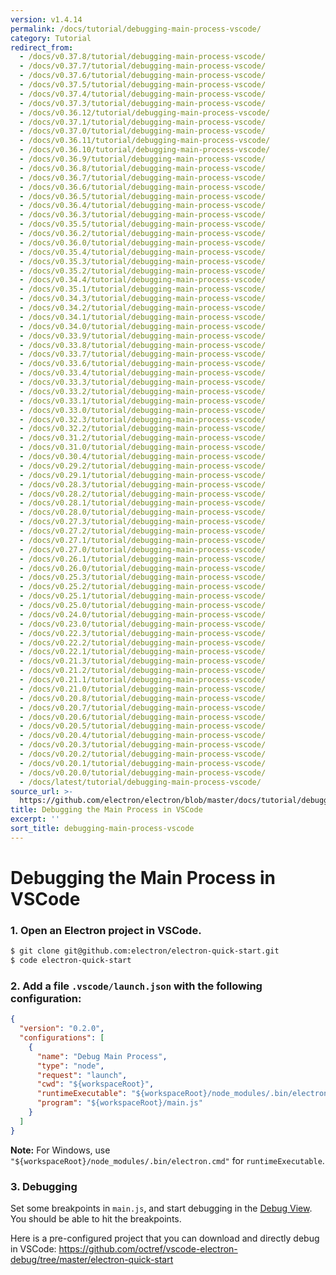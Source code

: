 ```yaml
---
version: v1.4.14
permalink: /docs/tutorial/debugging-main-process-vscode/
category: Tutorial
redirect_from:
  - /docs/v0.37.8/tutorial/debugging-main-process-vscode/
  - /docs/v0.37.7/tutorial/debugging-main-process-vscode/
  - /docs/v0.37.6/tutorial/debugging-main-process-vscode/
  - /docs/v0.37.5/tutorial/debugging-main-process-vscode/
  - /docs/v0.37.4/tutorial/debugging-main-process-vscode/
  - /docs/v0.37.3/tutorial/debugging-main-process-vscode/
  - /docs/v0.36.12/tutorial/debugging-main-process-vscode/
  - /docs/v0.37.1/tutorial/debugging-main-process-vscode/
  - /docs/v0.37.0/tutorial/debugging-main-process-vscode/
  - /docs/v0.36.11/tutorial/debugging-main-process-vscode/
  - /docs/v0.36.10/tutorial/debugging-main-process-vscode/
  - /docs/v0.36.9/tutorial/debugging-main-process-vscode/
  - /docs/v0.36.8/tutorial/debugging-main-process-vscode/
  - /docs/v0.36.7/tutorial/debugging-main-process-vscode/
  - /docs/v0.36.6/tutorial/debugging-main-process-vscode/
  - /docs/v0.36.5/tutorial/debugging-main-process-vscode/
  - /docs/v0.36.4/tutorial/debugging-main-process-vscode/
  - /docs/v0.36.3/tutorial/debugging-main-process-vscode/
  - /docs/v0.35.5/tutorial/debugging-main-process-vscode/
  - /docs/v0.36.2/tutorial/debugging-main-process-vscode/
  - /docs/v0.36.0/tutorial/debugging-main-process-vscode/
  - /docs/v0.35.4/tutorial/debugging-main-process-vscode/
  - /docs/v0.35.3/tutorial/debugging-main-process-vscode/
  - /docs/v0.35.2/tutorial/debugging-main-process-vscode/
  - /docs/v0.34.4/tutorial/debugging-main-process-vscode/
  - /docs/v0.35.1/tutorial/debugging-main-process-vscode/
  - /docs/v0.34.3/tutorial/debugging-main-process-vscode/
  - /docs/v0.34.2/tutorial/debugging-main-process-vscode/
  - /docs/v0.34.1/tutorial/debugging-main-process-vscode/
  - /docs/v0.34.0/tutorial/debugging-main-process-vscode/
  - /docs/v0.33.9/tutorial/debugging-main-process-vscode/
  - /docs/v0.33.8/tutorial/debugging-main-process-vscode/
  - /docs/v0.33.7/tutorial/debugging-main-process-vscode/
  - /docs/v0.33.6/tutorial/debugging-main-process-vscode/
  - /docs/v0.33.4/tutorial/debugging-main-process-vscode/
  - /docs/v0.33.3/tutorial/debugging-main-process-vscode/
  - /docs/v0.33.2/tutorial/debugging-main-process-vscode/
  - /docs/v0.33.1/tutorial/debugging-main-process-vscode/
  - /docs/v0.33.0/tutorial/debugging-main-process-vscode/
  - /docs/v0.32.3/tutorial/debugging-main-process-vscode/
  - /docs/v0.32.2/tutorial/debugging-main-process-vscode/
  - /docs/v0.31.2/tutorial/debugging-main-process-vscode/
  - /docs/v0.31.0/tutorial/debugging-main-process-vscode/
  - /docs/v0.30.4/tutorial/debugging-main-process-vscode/
  - /docs/v0.29.2/tutorial/debugging-main-process-vscode/
  - /docs/v0.29.1/tutorial/debugging-main-process-vscode/
  - /docs/v0.28.3/tutorial/debugging-main-process-vscode/
  - /docs/v0.28.2/tutorial/debugging-main-process-vscode/
  - /docs/v0.28.1/tutorial/debugging-main-process-vscode/
  - /docs/v0.28.0/tutorial/debugging-main-process-vscode/
  - /docs/v0.27.3/tutorial/debugging-main-process-vscode/
  - /docs/v0.27.2/tutorial/debugging-main-process-vscode/
  - /docs/v0.27.1/tutorial/debugging-main-process-vscode/
  - /docs/v0.27.0/tutorial/debugging-main-process-vscode/
  - /docs/v0.26.1/tutorial/debugging-main-process-vscode/
  - /docs/v0.26.0/tutorial/debugging-main-process-vscode/
  - /docs/v0.25.3/tutorial/debugging-main-process-vscode/
  - /docs/v0.25.2/tutorial/debugging-main-process-vscode/
  - /docs/v0.25.1/tutorial/debugging-main-process-vscode/
  - /docs/v0.25.0/tutorial/debugging-main-process-vscode/
  - /docs/v0.24.0/tutorial/debugging-main-process-vscode/
  - /docs/v0.23.0/tutorial/debugging-main-process-vscode/
  - /docs/v0.22.3/tutorial/debugging-main-process-vscode/
  - /docs/v0.22.2/tutorial/debugging-main-process-vscode/
  - /docs/v0.22.1/tutorial/debugging-main-process-vscode/
  - /docs/v0.21.3/tutorial/debugging-main-process-vscode/
  - /docs/v0.21.2/tutorial/debugging-main-process-vscode/
  - /docs/v0.21.1/tutorial/debugging-main-process-vscode/
  - /docs/v0.21.0/tutorial/debugging-main-process-vscode/
  - /docs/v0.20.8/tutorial/debugging-main-process-vscode/
  - /docs/v0.20.7/tutorial/debugging-main-process-vscode/
  - /docs/v0.20.6/tutorial/debugging-main-process-vscode/
  - /docs/v0.20.5/tutorial/debugging-main-process-vscode/
  - /docs/v0.20.4/tutorial/debugging-main-process-vscode/
  - /docs/v0.20.3/tutorial/debugging-main-process-vscode/
  - /docs/v0.20.2/tutorial/debugging-main-process-vscode/
  - /docs/v0.20.1/tutorial/debugging-main-process-vscode/
  - /docs/v0.20.0/tutorial/debugging-main-process-vscode/
  - /docs/latest/tutorial/debugging-main-process-vscode/
source_url: >-
  https://github.com/electron/electron/blob/master/docs/tutorial/debugging-main-process-vscode.md
title: Debugging the Main Process in VSCode
excerpt: ''
sort_title: debugging-main-process-vscode
---
```

# Debugging the Main Process in VSCode

### 1\. Open an Electron project in VSCode.

```bash
$ git clone git@github.com:electron/electron-quick-start.git
$ code electron-quick-start
```

### 2\. Add a file `.vscode/launch.json` with the following configuration:

```json
{
  "version": "0.2.0",
  "configurations": [
    {
      "name": "Debug Main Process",
      "type": "node",
      "request": "launch",
      "cwd": "${workspaceRoot}",
      "runtimeExecutable": "${workspaceRoot}/node_modules/.bin/electron",
      "program": "${workspaceRoot}/main.js"
    }
  ]
}
```

**Note:** For Windows, use `"${workspaceRoot}/node_modules/.bin/electron.cmd"` for `runtimeExecutable`.

### 3\. Debugging

Set some breakpoints in `main.js`, and start debugging in the [Debug View](https://code.visualstudio.com/docs/editor/debugging). You should be able to hit the breakpoints.

Here is a pre-configured project that you can download and directly debug in VSCode: https://github.com/octref/vscode-electron-debug/tree/master/electron-quick-start
